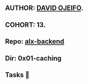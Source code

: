 ## AUTHOR:         [DAVID OJEIFO](https://github.com/Kingvadee).
## COHORT:         13.
## Repo:           [alx-backend](https://github.com/Kingvadee/alx-backend)
## Dir:		   0x01-caching
## Tasks :page_with_curl:
